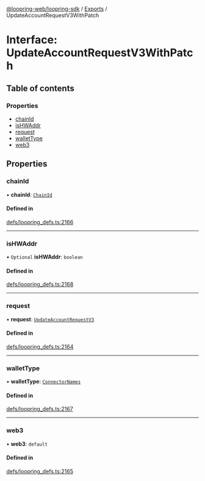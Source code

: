 [@loopring-web/loopring-sdk](../README.md) / [Exports](../modules.md) / UpdateAccountRequestV3WithPatch

# Interface: UpdateAccountRequestV3WithPatch

## Table of contents

### Properties

- [chainId](UpdateAccountRequestV3WithPatch.md#chainid)
- [isHWAddr](UpdateAccountRequestV3WithPatch.md#ishwaddr)
- [request](UpdateAccountRequestV3WithPatch.md#request)
- [walletType](UpdateAccountRequestV3WithPatch.md#wallettype)
- [web3](UpdateAccountRequestV3WithPatch.md#web3)

## Properties

### chainId

• **chainId**: [`ChainId`](../enums/ChainId.md)

#### Defined in

[defs/loopring_defs.ts:2166](https://github.com/Loopring/loopring_sdk/blob/fd60be9/src/defs/loopring_defs.ts#L2166)

___

### isHWAddr

• `Optional` **isHWAddr**: `boolean`

#### Defined in

[defs/loopring_defs.ts:2168](https://github.com/Loopring/loopring_sdk/blob/fd60be9/src/defs/loopring_defs.ts#L2168)

___

### request

• **request**: [`UpdateAccountRequestV3`](UpdateAccountRequestV3.md)

#### Defined in

[defs/loopring_defs.ts:2164](https://github.com/Loopring/loopring_sdk/blob/fd60be9/src/defs/loopring_defs.ts#L2164)

___

### walletType

• **walletType**: [`ConnectorNames`](../enums/ConnectorNames.md)

#### Defined in

[defs/loopring_defs.ts:2167](https://github.com/Loopring/loopring_sdk/blob/fd60be9/src/defs/loopring_defs.ts#L2167)

___

### web3

• **web3**: `default`

#### Defined in

[defs/loopring_defs.ts:2165](https://github.com/Loopring/loopring_sdk/blob/fd60be9/src/defs/loopring_defs.ts#L2165)

